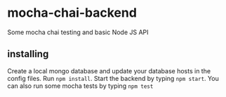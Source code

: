 # mocha-chai-backend
Some mocha chai testing and basic Node JS API
## installing
Create a local mongo database and update your database hosts in the config files.
Run `npm install`.
Start the backend by typing `npm start`.
You can also run some mocha tests by typing `npm test`

